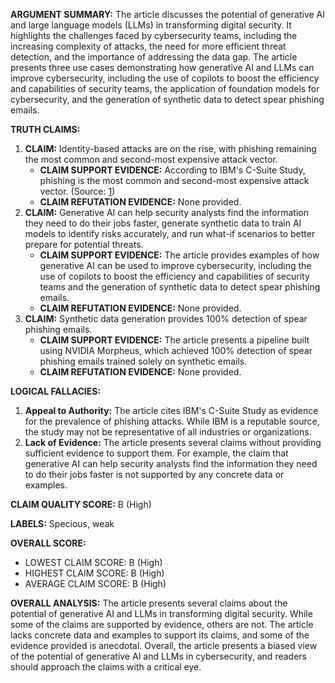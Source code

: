 **ARGUMENT SUMMARY:**
The article discusses the potential of generative AI and large language models (LLMs) in transforming digital security. It highlights the challenges faced by cybersecurity teams, including the increasing complexity of attacks, the need for more efficient threat detection, and the importance of addressing the data gap. The article presents three use cases demonstrating how generative AI and LLMs can improve cybersecurity, including the use of copilots to boost the efficiency and capabilities of security teams, the application of foundation models for cybersecurity, and the generation of synthetic data to detect spear phishing emails.

**TRUTH CLAIMS:**

1. **CLAIM:** Identity-based attacks are on the rise, with phishing remaining the most common and second-most expensive attack vector.
	* **CLAIM SUPPORT EVIDENCE:** According to IBM's C-Suite Study, phishing is the most common and second-most expensive attack vector. (Source: [1](https://www.ibm.com/thought-leadership/institute-business-value/en-us/c-suite-study/ceo))
	* **CLAIM REFUTATION EVIDENCE:** None provided.
2. **CLAIM:** Generative AI can help security analysts find the information they need to do their jobs faster, generate synthetic data to train AI models to identify risks accurately, and run what-if scenarios to better prepare for potential threats.
	* **CLAIM SUPPORT EVIDENCE:** The article provides examples of how generative AI can be used to improve cybersecurity, including the use of copilots to boost the efficiency and capabilities of security teams and the generation of synthetic data to detect spear phishing emails.
	* **CLAIM REFUTATION EVIDENCE:** None provided.
3. **CLAIM:** Synthetic data generation provides 100% detection of spear phishing emails.
	* **CLAIM SUPPORT EVIDENCE:** The article presents a pipeline built using NVIDIA Morpheus, which achieved 100% detection of spear phishing emails trained solely on synthetic emails.
	* **CLAIM REFUTATION EVIDENCE:** None provided.

**LOGICAL FALLACIES:**

1. **Appeal to Authority:** The article cites IBM's C-Suite Study as evidence for the prevalence of phishing attacks. While IBM is a reputable source, the study may not be representative of all industries or organizations.
2. **Lack of Evidence:** The article presents several claims without providing sufficient evidence to support them. For example, the claim that generative AI can help security analysts find the information they need to do their jobs faster is not supported by any concrete data or examples.

**CLAIM QUALITY SCORE:** B (High)

**LABELS:** Specious, weak

**OVERALL SCORE:**

* LOWEST CLAIM SCORE: B (High)
* HIGHEST CLAIM SCORE: B (High)
* AVERAGE CLAIM SCORE: B (High)

**OVERALL ANALYSIS:**
The article presents several claims about the potential of generative AI and LLMs in transforming digital security. While some of the claims are supported by evidence, others are not. The article lacks concrete data and examples to support its claims, and some of the evidence provided is anecdotal. Overall, the article presents a biased view of the potential of generative AI and LLMs in cybersecurity, and readers should approach the claims with a critical eye.
